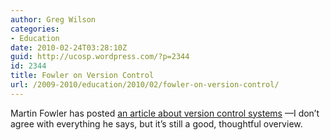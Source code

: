```yaml
---
author: Greg Wilson
categories:
- Education
date: 2010-02-24T03:28:10Z
guid: http://ucosp.wordpress.com/?p=2344
id: 2344
title: Fowler on Version Control
url: /2009-2010/education/2010/02/fowler-on-version-control/
---
```


Martin Fowler has posted [an article about version control systems](http://martinfowler.com/bliki/VersionControlTools.html) &#8212;I don&#8217;t agree with everything he says, but it&#8217;s still a good, thoughtful overview.